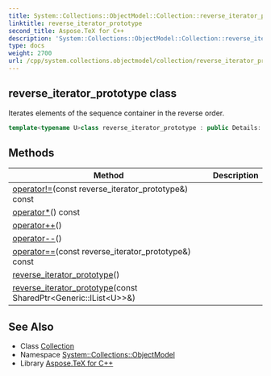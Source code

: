 ```yaml
---
title: System::Collections::ObjectModel::Collection::reverse_iterator_prototype class
linktitle: reverse_iterator_prototype
second_title: Aspose.TeX for C++
description: 'System::Collections::ObjectModel::Collection::reverse_iterator_prototype class. Iterates elements of the sequence container in the reverse order in C++.'
type: docs
weight: 2700
url: /cpp/system.collections.objectmodel/collection/reverse_iterator_prototype/
---
```

## reverse_iterator_prototype class


Iterates elements of the sequence container in the reverse order.

```cpp
template<typename U>class reverse_iterator_prototype : public Details::BaseIterator<std::bidirectional_iterator_tag, U, std::ptrdiff_t>
```

## Methods

| Method | Description |
| --- | --- |
| [operator!=](./operator!=/)(const reverse_iterator_prototype\&) const |  |
| [operator*](./operator_/)() const |  |
| [operator++](./operator++/)() |  |
| [operator--](./operator--/)() |  |
| [operator==](./operator==/)(const reverse_iterator_prototype\&) const |  |
| [reverse_iterator_prototype](./reverse_iterator_prototype/)() |  |
| [reverse_iterator_prototype](./reverse_iterator_prototype/)(const SharedPtr\<Generic::IList\<U\>\>\&) |  |
## See Also

* Class [Collection](../)
* Namespace [System::Collections::ObjectModel](../../)
* Library [Aspose.TeX for C++](../../../)
